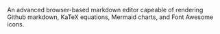 An advanced browser-based markdown editor capeable of rendering Github markdown, KaTeX equations, Mermaid charts, and Font Awesome icons.
